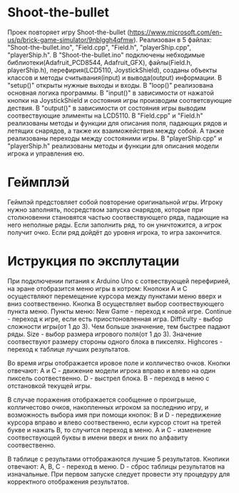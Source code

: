 # Shoot-the-bullet
Проек повторяет игру Shoot-the-bullet (https://www.microsoft.com/en-us/p/brick-game-simulator/9nblggh4qfmw).
Реализован в 5 файлах: "Shoot-the-bullet.ino", "Field.cpp", "Field.h", "playerShip.cpp", "playerShip.h".
В "Shoot-the-bullet.ino" подключены небходимые библиотеки(Adafruit_PCD8544, Adafruit_GFX), файлы(Field.h, playerShip.h), перефирия(LCD5110, JoystickShield), созданы объекты классов и методы считывания(input) и вывода(output) информации.
  В "setup()" открыты нужные выходы и входы.
  В "loop()" реализована основная логика программы.
  В "input()" в зависимости от нажатой кнопки на JoystickShield и состояния игры производим соответсвующие дествия.
  В "output()" в зависимости от состояния игры выводим соотвествующие элименты на LCD5110.
В "Field.cpp" и "Field.h" реализованы методы и функции для описания поля, падающих рядов и летящих снарядов, а также их взаиможействия между собой. А также реализованы переходы между состояними игры.
В "playerShip.cpp" и "playerShip.h" реализованы методы и функции для описания модели игрока и управления ею.

# Геймплэй
Геймпэй предстовляет собой повторение оригинальной игры. Игроку нужно заполнять, посредством запуска снарядов, которые при столкновенни становятся частью соотвествующего ряда, падающие на него неполные ряды. Если заполнить ряд, то он уничтожится, а игрок получит очко. Если ряд дойдёт до уровня игрока, то игра закончится.

# Иструкция по эксплутации
При подключении питания к Arduino Uno с сотвествующей перефирией, на эране отобразится меню игры в котром:
  Кнопоки A и C осуществляют перемещение курсора между пунктами меню вверх и вниз соотвественно.
  Кнопка B осуществляет выбор соотвествующего пункта меню.
Пункты меню:
  New Game - переход к новой игре.
  Continue - переход к игре, если есть приостоновленная игра.
  Difficulty - выбор сложности игры(от 1 до 3). Чем больше значнение, тем быстрее падают ряды.
  Size - выбор размера игрового поля(от 1 до 3). Значение соотвествуют размеру стороны одного блока в пикселях.
  Highcores - переход к таблице лучших результатов.

Во время игры отображается ировое поле и колличество очков. Кнопки отвечают:
  A и С - движение модели игрока вправо и влево на один пиксель соотвественно.
  D - выстрел блока.
  B - переход в меню с отстановкой текущей игры.
  
В случае поражения отображается сообщение о проигрыше, колличестово очков, накопленных игроком за последнию игру, и возможность выбора имя при помощи кнопок:
  B и D - передвижение курсора вправо и влево соотвественно, если курсор стоит на третей букве и нажать B, то случится переход в меню.
  A и C - изменение соотвествующей буквы в имени вверх и вних по алфавиту соотвественно.

В таблице с результами оттображаются лучшие 5 результатов. Кнопики отвечают:
  A, B, C - переход в меню.
  D - сброс таблицы результатов на изначальные. При первом запуске следует провести эту процедуру для корректного отображения результатов.
